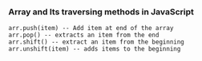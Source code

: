 ### Array and Its traversing methods in JavaScript
 ````
 arr.push(item) -- Add item at end of the array
 arr.pop() -- extracts an item from the end
 arr.shift() -- extract an item from the beginning
 arr.unshift(item) -- adds items to the beginning
 ````